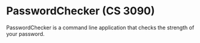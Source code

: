 # PasswordChecker (CS 3090)
PasswordChecker is a command line application that checks the strength of your password.
